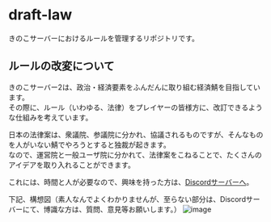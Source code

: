 # draft-law
きのこサーバーにおけるルールを管理するリポジトリです。

## ルールの改変について
きのこサーバー2は、政治・経済要素をふんだんに取り組む経済鯖を目指しています。<br>
その際に、ルール（いわゆる、法律）をプレイヤーの皆様方に、改訂できるような仕組みを考えています。<br>

日本の法律案は、衆議院、参議院に分かれ、協議されるものですが、そんなものを人がいない鯖でやろうとすると独裁が起きます。<br>
なので、運営院と一般ユーザ院に分かれて、法律案をこねることで、たくさんのアイデアを取り入れることができます。<br>

これには、時間と人が必要なので、興味を持った方は、[Discordサーバーへ](https://discord.gg/Rf5xP5JptK)。<br>

下記、構想図（素人なんでよくわかりませんが、至らない部分は、Discordサーバーにて、博識な方は、質問、意見等お願いします。）
![image](https://github.com/user-attachments/assets/797c68e6-5b65-48ea-b311-659dd3dbdedb)

